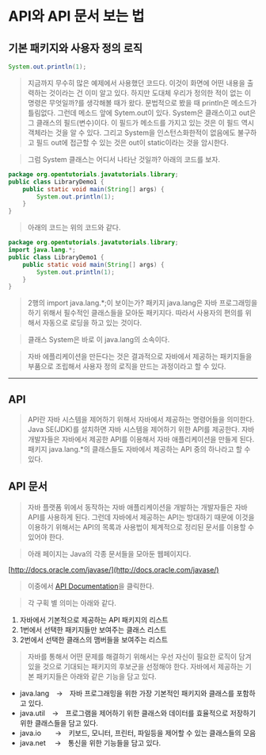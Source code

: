 API와 API 문서 보는 법
=
기본 패키지와 사용자 정의 로직
-
```java
System.out.println(1);
```
> 지금까지 무수히 많은 예제에서 사용했던 코드다. 이것이 화면에 어떤 내용을 출력하는 것이라는 건 이미 알고 있다. 하지만 도대체 우리가 정의한 적이 없는 이 명령은 무엇일까?를 생각해볼 때가 왔다. 문법적으로 봤을 때 println은 메소드가 틀림없다. 그런데 메소드 앞에 Sytem.out이 있다. System은 클래스이고 out은 그 클래스의 필드(변수)이다. 이 필드가 메소드를 가지고 있는 것은 이 필드 역시 객체라는 것을 알 수 있다. 그리고 System을 인스턴스화한적이 없음에도 불구하고 필드 out에 접근할 수 있는 것은 out이 static이라는 것을 암시한다.

> 그럼 System 클래스는 어디서 나타난 것일까? 아래의 코드를 보자.
```java
package org.opentutorials.javatutorials.library;
public class LibraryDemo1 {
    public static void main(String[] args) {
        System.out.println(1);
    }
}
```
> 아래의 코드는 위의 코드와 같다.
```java
package org.opentutorials.javatutorials.library;
import java.lang.*;
public class LibraryDemo1 {
    public static void main(String[] args) {
        System.out.println(1);
    }
}
```
> 2행의 import java.lang.*;이 보이는가? 패키지 java.lang은 자바 프로그래밍을 하기 위해서 필수적인 클래스들을 모아둔 패키지다. 따라서 사용자의 편의를 위해서 자동으로 로딩을 하고 있는 것이다.

> 클래스 System은 바로 이 java.lang의 소속이다.

> 자바 에플리케이션을 만든다는 것은 결과적으로 자바에서 제공하는 패키지들을 부품으로 조립해서 사용자 정의 로직을 만드는 과정이라고 할 수 있다. 
------------------
API
-
> API란 자바 시스템을 제어하기 위해서 자바에서 제공하는 명령어들을 의미한다. Java SE(JDK)를 설치하면 자바 시스템을 제어하기 위한 API를 제공한다. 자바 개발자들은 자바에서 제공한 API를 이용해서 자바 애플리케이션을 만들게 된다. 패키지 java.lang.*의 클래스들도 자바에서 제공하는 API 중의 하나라고 할 수 있다.

API 문서
-
> 자바 플랫폼 위에서 동작하는 자바 애플리케이션을 개발하는 개발자들은 자바 API를 사용하게 된다. 그런데 자바에서 제공하는 API는 방대하기 때문에 이것을 이용하기 위해서는 API의 목록과 사용법이 체계적으로 정리된 문서를 이용할 수 있어야 한다.

> 아래 페이지는 Java의 각종 문서들을 모아둔 웹페이지다.

[http://docs.oracle.com/javase/](http://docs.oracle.com/javase/)

> 이중에서 [API Documentation](https://docs.oracle.com/en/java/javase/11/docs/api/index.html)을 클릭한다.

> 각 구획 별 의미는 아래와 같다.

1. 자바에서 기본적으로 제공하는 API 패키지의 리스트
2. 1번에서 선택한 패키지들만 보여주는 클래스 리스트
3. 2번에서 선택한 클래스의 맴버들을 보여주는 리스트

> 자바를 통해서 어떤 문제를 해결하기 위해서는 우선 자신이 필요한 로직이 담겨있을 것으로 기대되는 패키지의 후보군을 선정해야 한다. 자바에서 제공하는 기본 패키지들은 아래와 같은 기능을 담고 있다.

* java.lang　→　자바 프로그래밍을 위한 가장 기본적인 패키지와 클래스를 포함하고 있다.
* java.util　→　프로그램을 제어하기 위한 클래스와 데이터를 효율적으로 저장하기 위한 클래스들을 담고 있다.
* java.io　　→　키보드, 모니터, 프린터, 파일등을 제어할 수 있는 클래스들의 모음
* java.net　 →　통신을 위한 기능들을 담고 있다.

> 
